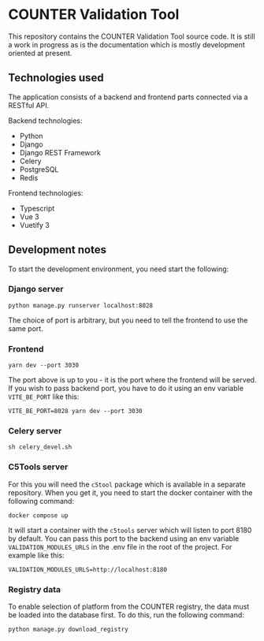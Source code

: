 # COUNTER Validation Tool

This repository contains the COUNTER Validation Tool source code. It is still a work in progress
as is the documentation which is mostly development oriented at present.

## Technologies used

The application consists of a backend and frontend parts connected via a RESTful API.

Backend technologies:

- Python
- Django
- Django REST Framework
- Celery
- PostgreSQL
- Redis

Frontend technologies:

- Typescript
- Vue 3
- Vuetify 3

## Development notes

To start the development environment, you need start the following:

### Django server

`python manage.py runserver localhost:8028`

The choice of port is arbitrary, but you need to tell the frontend to use the same port.

### Frontend

`yarn dev --port 3030`

The port above is up to you - it is the port where the frontend will be served. If you wish to pass
backend port, you have to do it using an env variable `VITE_BE_PORT` like this:

`VITE_BE_PORT=8028 yarn dev --port 3030`

### Celery server

`sh celery_devel.sh`

### C5Tools server

For this you will need the `c5tool` package which is available in a separate repository. When you
get it, you need to start the docker container with the following command:

`docker compose up`

It will start a container with the `c5tools` server which will listen to port 8180 by default.
You can pass this port to the backend using an env variable `VALIDATION_MODULES_URLS` in the .env
file in the root of the project. For example like this:

`VALIDATION_MODULES_URLS=http://localhost:8180`

### Registry data

To enable selection of platform from the COUNTER registry, the data must be loaded into the database
first. To do this, run the following command:

`python manage.py download_registry`
